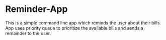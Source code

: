# Reminder-App

This is a simple command line app which reminds the user about their bills.
App uses priority queue to prioritize the available bills and  sends a remainder
to the user.  
